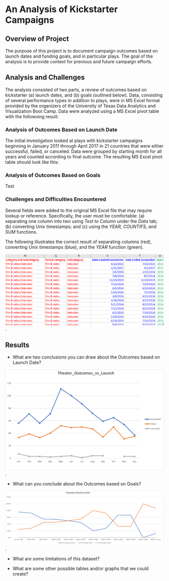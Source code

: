 # An Analysis of Kickstarter Campaigns

## Overview of Project

The purpose of this project is to document campaign outcomes based on launch dates and funding goals, and in particular plays. The goal of the analysis is to provide context for previous and future campaign efforts.   

## Analysis and Challenges

The analysis consisted of two parts, a review of outcomes based on kickstarter (a) launch dates, and (b) goals (outlined below). Data, consisting of several performance types in addition to plays, were in MS Excel format provided by the organizers of the University of Texas Data Analytics and Visualization Boot Camp. Data were analyzed using a MS Excel pivot table with the followoing result: 

### Analysis of Outcomes Based on Launch Date

The initial investigation looked at plays with kickstarter campaigns beginning in January 2011 through April 2017 in 21 countries that were either successful, failed, or canceled. Data were grouped by starting month for all years and counted according to final outcome. The resulting MS Excel pivot table should look like this: 



### Analysis of Outcomes Based on Goals

Test 


### Challenges and Difficulties Encountered

Several fields were added to the original MS Excel file that may require lookup or reference. Specifically, the user must be comfortable: (a) separating one column into two using *Test to Column* under the *Data* tab; (b) converting Unix timestamps; and (c) using the *YEAR, COUNTIFS, and SUM* functions.  

The following illustrates the correct result of separating columns (red), converting Unix timestamps (blue), and the *YEAR* function (green).    

![Excel_Field_Additions](Excel_Field_Additions.png).

## Results

- What are two conclusions you can draw about the Outcomes based on Launch Date?

![Theater Outcomes vs Launch](Theater_Outcomes_vs_Launch.png).
- What can you conclude about the Outcomes based on Goals?

![Outcomes_Based_on_Goal](Outcomes_Based_on_Goal.png).
- What are some limitations of this dataset?

- What are some other possible tables and/or graphs that we could create?

